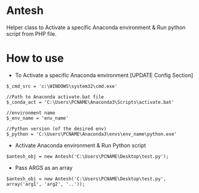 # Antesh
Helper class to Activate a specific Anaconda environment &amp; Run python script from PHP file.

# How to use
- To Activate a specific Anaconda environment [UPDATE Config Section]
```
$_cmd_src = 'c:\WINDOWS\system32\cmd.exe'

//Path to Anaconda activate.bat file
$_conda_act = 'C:\Users\PCNAME\Anaconda3\Scripts\activate.bat'

//environment name
$_env_name = 'env_name'

//Python version (of the desired env)
$_python = 'C:\Users\PCNAME\Anaconda3\envs\env_name\python.exe'
```
- Activate Anaconda environment & Run Python script
```
$antesh_obj = new Antesh('C:\Users\PCNAME\Desktop\test.py');
```
- Pass ARGS as an array
```
$antesh_obj = new Antesh('C:\Users\PCNAME\Desktop\test.py', array('arg1', 'arg2', '..'));
```
